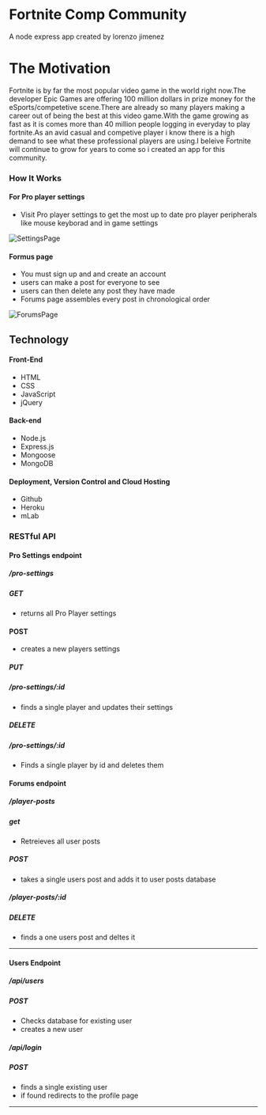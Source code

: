 # Fortnite Comp Community

A node express app created by lorenzo jimenez

# The Motivation
Fortnite is by far the most popular video game in the world right now.The developer Epic Games are offering 100 million dollars in prize money for the eSports/competetive scene.There are already so many players making a career out of being the best at this video game.With the game growing as fast as it is comes more than 40 million people logging in everyday to play fortnite.As an avid casual and competive player i know there is a high demand to see what these professional players are using.I beleive Fortnite will continue to grow for years to come so i created an app for this community.

### How It Works
#### For Pro player settings
+	Visit Pro player settings to get the most up to date pro player peripherals like mouse keyborad and in game settings

![SettingsPage](https://github.com/Lorejimenez1/Fortnite-Society/blob/master/Public/images/Settings.png)


#### Formus page
+ You must sign up and and create an account
+ users can make a post for everyone to see
+ users can then delete any post they have made
+ Forums page assembles every post in chronological order

![ForumsPage](https://github.com/Lorejimenez1/Fortnite-Society/blob/master/Public/images/New.png)

## Technology
#### Front-End
+	HTML
+	CSS
+	JavaScript
+	jQuery

#### Back-end
+	Node.js
+	Express.js
+	Mongoose
+	MongoDB

#### Deployment, Version Control and Cloud Hosting
+	Github
+	Heroku
+	mLab

### RESTful API
#### Pro Settings endpoint
##### /pro-settings
##### GET
+	returns all Pro Player settings


#### POST
+	creates a new players settings

##### PUT
##### /pro-settings/:id
+	finds a single player and updates their settings

##### DELETE
##### /pro-settings/:id
+	Finds a single player by id and deletes them

#### Forums endpoint
##### /player-posts
##### get
+	Retreieves all user posts


##### POST
+	takes a single users post and adds it to user posts database

##### /player-posts/:id
##### DELETE
+	finds a one users post and deltes it


---

#### Users Endpoint
##### /api/users
##### POST
 +	Checks database for existing user
 +	creates a new user 

##### /api/login
##### POST
+	finds a single existing user
+ if found redirects to the profile page
---
